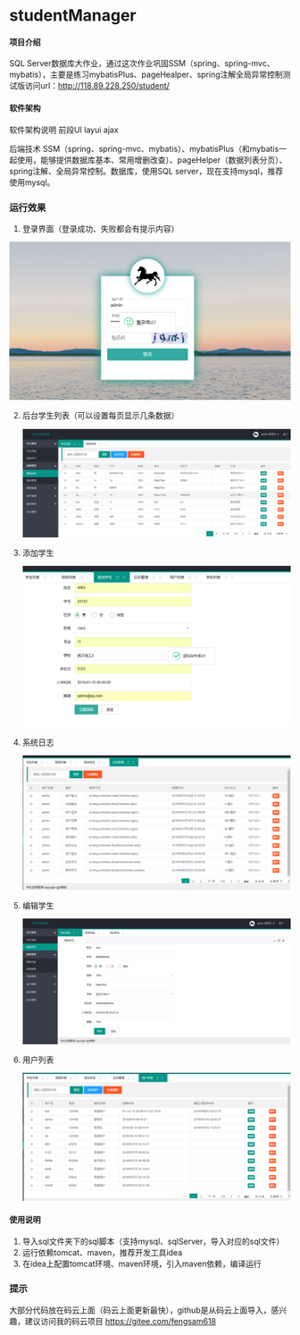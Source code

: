 # studentManager

#### 项目介绍
SQL Server数据库大作业，通过这次作业巩固SSM（spring、spring-mvc、mybatis），主要是练习mybatisPlus、pageHealper、spring注解全局异常控制测试版访问url：<http://118.89.228.250/student/>

#### 软件架构
软件架构说明
前段UI
layui
ajax

后端技术
SSM（spring、spring-mvc、mybatis）、mybatisPlus（和mybatis一起使用，能够提供数据库基本、常用增删改查）、pageHelper（数据列表分页）、spring注解、全局异常控制。数据库，使用SQL server，现在支持mysql，推荐使用mysql。

### 运行效果

1. 登录界面（登录成功、失败都会有提示内容）



![admin_login_success_info](doc/运行效果图/admin_login_success_info.png)

2. 后台学生列表（可以设置每页显示几条数据）

   ![AdminIndex](doc/运行效果图/AdminIndex.png)

3. 添加学生

   ![addSudent_success_info](doc/运行效果图/addSudent_success_info.png)

4. 系统日志

   ![systemLogList](doc/运行效果图/systemLogList.png)

5. 编辑学生

   ![editStudent](doc/运行效果图/editStudent.png)

6. 用户列表

   ![userList](doc/运行效果图/userList.png)


#### 使用说明

1. 导入sql文件夹下的sql脚本（支持mysql、sqlServer，导入对应的sql文件）
2. 运行依赖tomcat、maven，推荐开发工具idea
3. 在idea上配置tomcat环境、maven环境，引入maven依赖，编译运行

### 提示
大部分代码放在码云上面（码云上面更新最快），github是从码云上面导入，感兴趣，建议访问我的码云项目 https://gitee.com/fengsam618

